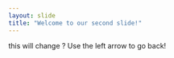 ```yaml
---
layout: slide
title: "Welcome to our second slide!"
---
```

this will change ?
Use the left arrow to go back!